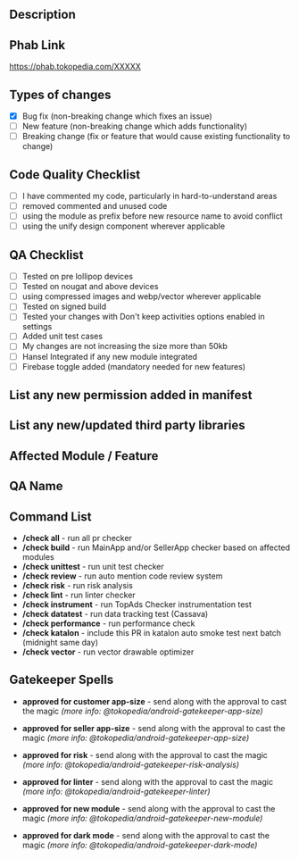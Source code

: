 ## Description

## Phab Link
https://phab.tokopedia.com/XXXXX

## Types of changes
<!--- What types of changes does your code introduce? Put an `x` in all the boxes that apply: -->
- [x] Bug fix (non-breaking change which fixes an issue)
- [ ] New feature (non-breaking change which adds functionality)
- [ ] Breaking change (fix or feature that would cause existing functionality to change)

## Code Quality Checklist
- [ ] I have commented my code, particularly in hard-to-understand areas
- [ ] removed commented and unused code
- [ ] using the module as prefix before new resource name to avoid conflict
- [ ] using the unify design component wherever applicable

## QA Checklist
- [ ] Tested on pre lollipop devices
- [ ] Tested on nougat and above devices
- [ ] using compressed images and webp/vector wherever applicable
- [ ] Tested on signed build
- [ ] Tested your changes with Don't keep activities options enabled in settings
- [ ] Added unit test cases
- [ ] My changes are not increasing the size more than 50kb
- [ ] Hansel Integrated if any new module integrated
- [ ] Firebase toggle added (mandatory needed for new features)

## List any new permission added in manifest

## List any new/updated third party libraries

## Affected Module / Feature

## QA Name

## Command List
- **/check all** - run all pr checker
- **/check build** - run MainApp and/or SellerApp checker based on affected modules
- **/check unittest** - run unit test checker
- **/check review** - run auto mention code review system
- **/check risk** - run risk analysis
- **/check lint** - run linter checker
- **/check instrument** - run TopAds Checker instrumentation test
- **/check datatest** - run data tracking test (Cassava)
- **/check performance** - run performance check
- **/check katalon** - include this PR in katalon auto smoke test next batch (midnight same day)
- **/check vector** - run vector drawable optimizer

## Gatekeeper Spells
- **approved for customer app-size** - send along with the approval to cast the magic
*(more info: @tokopedia/android-gatekeeper-app-size)*

- **approved for seller app-size** - send along with the approval to cast the magic
*(more info: @tokopedia/android-gatekeeper-app-size)*

- **approved for risk** - send along with the approval to cast the magic 
*(more info: @tokopedia/android-gatekeeper-risk-analysis)*

- **approved for linter** - send along with the approval to cast the magic 
*(more info: @tokopedia/android-gatekeeper-linter)*

- **approved for new module** - send along with the approval to cast the magic 
*(more info: @tokopedia/android-gatekeeper-new-module)*

- **approved for dark mode** - send along with the approval to cast the magic
*(more info: @tokopedia/android-gatekeeper-dark-mode)*

